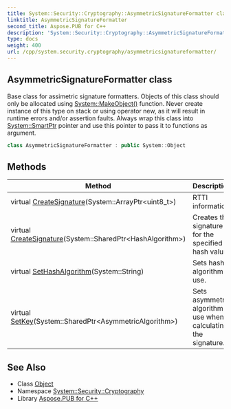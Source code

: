 ```yaml
---
title: System::Security::Cryptography::AsymmetricSignatureFormatter class
linktitle: AsymmetricSignatureFormatter
second_title: Aspose.PUB for C++
description: 'System::Security::Cryptography::AsymmetricSignatureFormatter class. Base class for assimetric signature formatters. Objects of this class should only be allocated using System::MakeObject() function. Never create instance of this type on stack or using operator new, as it will result in runtime errors and/or assertion faults. Always wrap this class into System::SmartPtr pointer and use this pointer to pass it to functions as argument in C++.'
type: docs
weight: 400
url: /cpp/system.security.cryptography/asymmetricsignatureformatter/
---
```

## AsymmetricSignatureFormatter class


Base class for assimetric signature formatters. Objects of this class should only be allocated using [System::MakeObject()](../../system/makeobject/) function. Never create instance of this type on stack or using operator new, as it will result in runtime errors and/or assertion faults. Always wrap this class into [System::SmartPtr](../../system/smartptr/) pointer and use this pointer to pass it to functions as argument.

```cpp
class AsymmetricSignatureFormatter : public System::Object
```

## Methods

| Method | Description |
| --- | --- |
| virtual [CreateSignature](./createsignature/)(System::ArrayPtr\<uint8_t\>) | RTTI information. |
| virtual [CreateSignature](./createsignature/)(System::SharedPtr\<HashAlgorithm\>) | Creates the signature for the specified hash value. |
| virtual [SetHashAlgorithm](./sethashalgorithm/)(System::String) | Sets hash algorithm to use. |
| virtual [SetKey](./setkey/)(System::SharedPtr\<AsymmetricAlgorithm\>) | Sets asymmetric algorithm to use when calculating the signature. |
## See Also

* Class [Object](../../system/object/)
* Namespace [System::Security::Cryptography](../)
* Library [Aspose.PUB for C++](../../)
